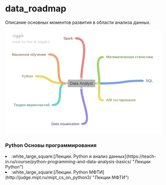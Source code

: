 # data_roadmap

Описание основных моментов развития в области анализа данных.

![Направления развития](https://github.com/annabali/data_roadmap/raw/main/Data_Analyst.png)

### Python Основы программирования

<li>:white_large_square:[Лекции. Python и анализ данных](https://teach-in.ru/course/python-programming-and-data-analysis-basics/ "Лекции Python") </li>
<li>:white_large_square:[Лекции. Python МФТИ](http://judge.mipt.ru/mipt_cs_on_python3/ "Лекции МФТИ") </li>
